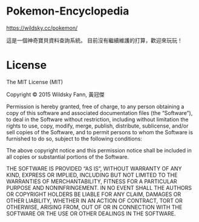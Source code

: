 # Pokemon-Encyclopedia
https://wildsky.cc/pokemon/

這是一個神奇寶貝資料查詢系統。
目前沒有繼續維護的打算，歡迎來玩玩！

# License

The MIT License (MIT)

Copyright © 2015 Wildsky Fann, 黃冠傑

Permission is hereby granted, free of charge, to any person obtaining a copy of this software and associated documentation files (the “Software”), to deal in the Software without restriction, including without limitation the rights to use, copy, modify, merge, publish, distribute, sublicense, and/or sell copies of the Software, and to permit persons to whom the Software is furnished to do so, subject to the following conditions:

The above copyright notice and this permission notice shall be included in all copies or substantial portions of the Software.

THE SOFTWARE IS PROVIDED “AS IS”, WITHOUT WARRANTY OF ANY KIND, EXPRESS OR IMPLIED, INCLUDING BUT NOT LIMITED TO THE WARRANTIES OF MERCHANTABILITY, FITNESS FOR A PARTICULAR PURPOSE AND NONINFRINGEMENT. IN NO EVENT SHALL THE AUTHORS OR COPYRIGHT HOLDERS BE LIABLE FOR ANY CLAIM, DAMAGES OR OTHER LIABILITY, WHETHER IN AN ACTION OF CONTRACT, TORT OR OTHERWISE, ARISING FROM, OUT OF OR IN CONNECTION WITH THE SOFTWARE OR THE USE OR OTHER DEALINGS IN THE SOFTWARE.
